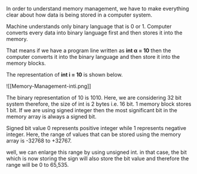 In order to understand memory management, we have to make everything clear about how data is being stored in a computer system.

Machine understands only binary language that is 0 or 1. Computer converts every data into binary language first and then stores it into the memory.

That means if we have a program line written as **int α = 10** then the computer converts it into the binary language and then store it into the memory blocks.

The representation of **int i = 10** is shown below.

![[Memory-Management-inti.png]]

The binary representation of 10 is 1010. Here, we are considering 32 bit system therefore, the size of int is 2 bytes i.e. 16 bit. 1 memory block stores 1 bit. If we are using signed integer then the most significant bit in the memory array is always a signed bit.

Signed bit value 0 represents positive integer while 1 represents negative integer. Here, the range of values that can be stored using the memory array is -32768 to +32767.

well, we can enlarge this range by using unsigned int. in that case, the bit which is now storing the sign will also store the bit value and therefore the range will be 0 to 65,535.